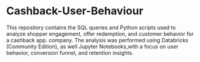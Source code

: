 # Cashback-User-Behaviour
This repository contains the SQL queries and Python scripts used to analyze shopper engagement, offer redemption, and customer behavior for a cashback app. company. The analysis was performed using Databricks (Community Edition), as well Jupyter Notebooks,with a focus on user behavior, conversion funnel, and retention insights.
